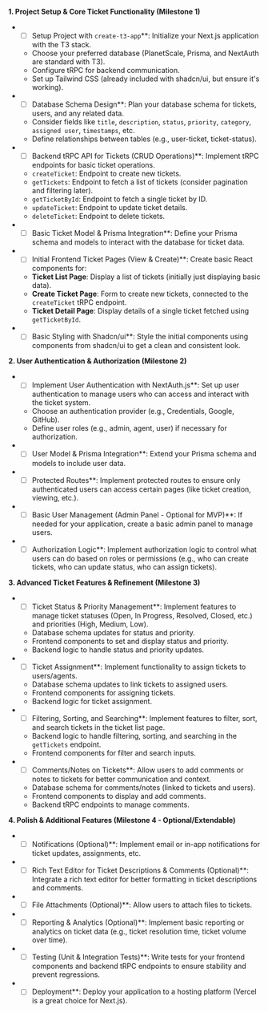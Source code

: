 **1. Project Setup & Core Ticket Functionality (Milestone 1)**

*   - [ ] Setup Project with `create-t3-app`**: Initialize your Next.js application with the T3 stack.
    *   Choose your preferred database (PlanetScale, Prisma, and NextAuth are standard with T3).
    *   Configure tRPC for backend communication.
    *   Set up Tailwind CSS (already included with shadcn/ui, but ensure it's working).
*   - [ ] Database Schema Design**: Plan your database schema for tickets, users, and any related data.
    *   Consider fields like `title`, `description`, `status`, `priority`, `category`, `assigned user`, `timestamps`, etc.
    *   Define relationships between tables (e.g., user-ticket, ticket-status).
*   - [ ] Backend tRPC API for Tickets (CRUD Operations)**: Implement tRPC endpoints for basic ticket operations.
    *   `createTicket`: Endpoint to create new tickets.
    *   `getTickets`: Endpoint to fetch a list of tickets (consider pagination and filtering later).
    *   `getTicketById`: Endpoint to fetch a single ticket by ID.
    *   `updateTicket`: Endpoint to update ticket details.
    *   `deleteTicket`: Endpoint to delete tickets.
*   - [ ] Basic Ticket Model & Prisma Integration**: Define your Prisma schema and models to interact with the database for ticket data.
*   - [ ] Initial Frontend Ticket Pages (View & Create)**: Create basic React components for:
    *   **Ticket List Page**: Display a list of tickets (initially just displaying basic data).
    *   **Create Ticket Page**: Form to create new tickets, connected to the `createTicket` tRPC endpoint.
    *   **Ticket Detail Page**: Display details of a single ticket fetched using `getTicketById`.
*   - [ ] Basic Styling with Shadcn/ui**: Style the initial components using components from shadcn/ui to get a clean and consistent look.

**2. User Authentication & Authorization (Milestone 2)**

*   - [ ] Implement User Authentication with NextAuth.js**: Set up user authentication to manage users who can access and interact with the ticket system.
    *   Choose an authentication provider (e.g., Credentials, Google, GitHub).
    *   Define user roles (e.g., admin, agent, user) if necessary for authorization.
*   - [ ] User Model & Prisma Integration**: Extend your Prisma schema and models to include user data.
*   - [ ] Protected Routes**: Implement protected routes to ensure only authenticated users can access certain pages (like ticket creation, viewing, etc.).
*   - [ ] Basic User Management (Admin Panel - Optional for MVP)**:  If needed for your application, create a basic admin panel to manage users.
*   - [ ] Authorization Logic**: Implement authorization logic to control what users can do based on roles or permissions (e.g., who can create tickets, who can update status, who can assign tickets).

**3. Advanced Ticket Features & Refinement (Milestone 3)**

*   - [ ] Ticket Status & Priority Management**: Implement features to manage ticket statuses (Open, In Progress, Resolved, Closed, etc.) and priorities (High, Medium, Low).
    *   Database schema updates for status and priority.
    *   Frontend components to set and display status and priority.
    *   Backend logic to handle status and priority updates.
*   - [ ] Ticket Assignment**: Implement functionality to assign tickets to users/agents.
    *   Database schema updates to link tickets to assigned users.
    *   Frontend components for assigning tickets.
    *   Backend logic for ticket assignment.
*   - [ ] Filtering, Sorting, and Searching**: Implement features to filter, sort, and search tickets in the ticket list page.
    *   Backend logic to handle filtering, sorting, and searching in the `getTickets` endpoint.
    *   Frontend components for filter and search inputs.
*   - [ ] Comments/Notes on Tickets**: Allow users to add comments or notes to tickets for better communication and context.
    *   Database schema for comments/notes (linked to tickets and users).
    *   Frontend components to display and add comments.
    *   Backend tRPC endpoints to manage comments.

**4. Polish & Additional Features (Milestone 4 - Optional/Extendable)**

*   - [ ] Notifications (Optional)**: Implement email or in-app notifications for ticket updates, assignments, etc.
*   - [ ] Rich Text Editor for Ticket Descriptions & Comments (Optional)**: Integrate a rich text editor for better formatting in ticket descriptions and comments.
*   - [ ] File Attachments (Optional)**: Allow users to attach files to tickets.
*   - [ ] Reporting & Analytics (Optional)**:  Implement basic reporting or analytics on ticket data (e.g., ticket resolution time, ticket volume over time).
*   - [ ] Testing (Unit & Integration Tests)**:  Write tests for your frontend components and backend tRPC endpoints to ensure stability and prevent regressions.
*   - [ ] Deployment**: Deploy your application to a hosting platform (Vercel is a great choice for Next.js).
